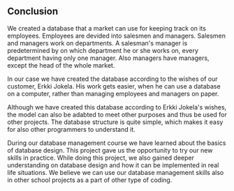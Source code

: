 Conclusion
--------------

We created a database that a market can use for keeping track on its employees. Employees are devided into salesmen and managers. Salesmen and managers work on departments. A salesman's manager is predetermined by on which department he or she works on, every department having only one manager. Also managers have managers, except the head of the whole market. 

In our case we have created the database according to the wishes of our customer, Erkki Jokela. His work gets easier, when he can use a database on a computer, rather than managing employees and managers on paper.

Although we have created this database according to Erkki Jokela's wishes, the model can also be adabted to meet other purposes and thus be used for other projects. The database structure is quite simple, which makes it easy for also other programmers to understand it.

During our database management course we have learned about the basics of database design. This project gave us the opportunity to try our new skills in practice. While doing this project, we also gained deeper understanding on database design and how it can be implemented in real life situations. We believe we can use our database management skills also in other school projects as a part of other type of coding.
